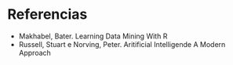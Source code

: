 

# Referencias

+ Makhabel, Bater. Learning Data Mining With R
+ Russell, Stuart e Norving, Peter. Aritificial Intelligende A Modern Approach
